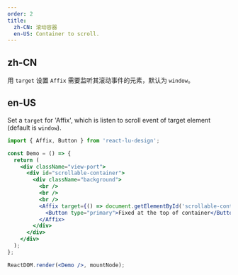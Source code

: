 ```yaml
---
order: 2
title:
  zh-CN: 滚动容器
  en-US: Container to scroll.
---
```


## zh-CN

用 `target` 设置 `Affix` 需要监听其滚动事件的元素，默认为 `window`。

## en-US

Set a `target` for 'Affix', which is listen to scroll event of target element (default is `window`).

````jsx
import { Affix, Button } from 'react-lu-design';

const Demo = () => {
  return (
    <div className="view-port">
      <div id="scrollable-container">
        <div className="background">
          <br />
          <br />
          <br />
          <Affix target={() => document.getElementById('scrollable-container')} offsetTop={20}>
            <Button type="primary">Fixed at the top of container</Button>
          </Affix>
        </div>
      </div>
    </div>
  );
};

ReactDOM.render(<Demo />, mountNode);
````

<style>
#components-affix-demo-target .view-port {
  height: 100px;
  overflow: hidden;
}
#components-affix-demo-target #scrollable-container {
  height: 100%;
  overflow-y: scroll;
}
#components-affix-demo-target .background {
  height: 300px;
  background-image: url('https://zos.alipayobjects.com/rmsportal/RmjwQiJorKyobvI.jpg');
}
</style>

